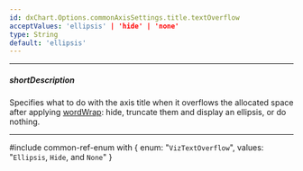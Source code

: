 ```yaml
---
id: dxChart.Options.commonAxisSettings.title.textOverflow
acceptValues: 'ellipsis' | 'hide' | 'none'
type: String
default: 'ellipsis'
---
```

---
##### shortDescription
Specifies what to do with the axis title when it overflows the allocated space after applying [wordWrap](/api-reference/20%20Data%20Visualization%20Widgets/dxChart/1%20Configuration/commonAxisSettings/title/wordWrap.md '/Documentation/ApiReference/UI_Components/dxChart/Configuration/commonAxisSettings/title/#wordWrap'): hide, truncate them and display an ellipsis, or do nothing.

---
#include common-ref-enum with {
    enum: "`VizTextOverflow`",
    values: "`Ellipsis`, `Hide`, and `None`"
}